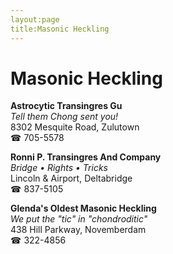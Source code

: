 ```yaml
---
layout:page
title:Masonic Heckling
---
```

# Masonic Heckling

**Astrocytic Transingres Gu**  
_Tell them Chong sent you!_  
8302 Mesquite Road, Zulutown  
☎ 705-5578



**Ronni P. Transingres And Company**  
_Bridge • Rights • Tricks_  
Lincoln & Airport, Deltabridge  
☎ 837-5105



**Glenda's Oldest Masonic Heckling**  
_We put the "tic" in "chondroditic"_  
438 Hill Parkway, Novemberdam  
☎ 322-4856



